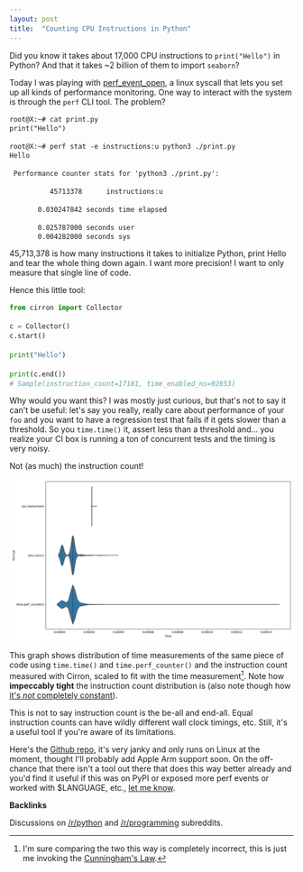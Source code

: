 ```yaml
---
layout: post
title:  "Counting CPU Instructions in Python"
---
```


Did you know it takes about 17,000 CPU instructions to `print("Hello")` in Python? And that it takes ~2 billion of them to import `seaborn`?

Today I was playing with [perf_event_open](https://man7.org/linux/man-pages/man2/perf_event_open.2.html), a linux syscall that lets you set up all kinds of performance monitoring. One way to interact with the system is through the `perf` CLI tool. The problem?

```
root@X:~# cat print.py
print("Hello")

root@X:~# perf stat -e instructions:u python3 ./print.py
Hello

 Performance counter stats for 'python3 ./print.py':

          45713378      instructions:u

       0.030247842 seconds time elapsed

       0.025787000 seconds user
       0.004282000 seconds sys

```

45,713,378 is how many instructions it takes to initialize Python, print Hello
and tear the whole thing down again. I want more precision! I want to only
measure that single line of code.

Hence this little tool:

```python
from cirron import Collector

c = Collector()
c.start()

print("Hello")

print(c.end())
# Sample(instruction_count=17181, time_enabled_ns=92853)
```

Why would you want this? I was mostly just curious, but that's not to say it
can't be useful: let's say you really, really care about performance of your
`foo` and you want to have a regression test that fails if it gets slower than
a threshold.  So you `time.time()` it, assert less than a threshold and... you
realize your CI box is running a ton of concurrent tests and the timing is very
noisy.

Not (as much) the instruction count!

![Cirron plot](/assets/cirron_plot.png)

This graph shows distribution of time measurements of the same piece of code
using `time.time()` and `time.perf_counter()` and the instruction count
measured with Cirron, scaled to fit with the time measurement[^0]. Note how
**impeccably tight** the instruction count distribution is (also note though
how [it's *not* completely
constant](https://hackmd.io/sH315lO2RuicY-SEt7ynGA?view#Hardware-performance-counter-support-via-rdpmc)).

This is not to say instruction count is the be-all and end-all. Equal instruction
counts can have wildly different wall clock timings, etc. Still, it's a useful tool
if you're aware of its limitations.

Here's the [Github repo](https://github.com/s7nfo/Cirron), it's very janky and
only runs on Linux at the moment, thought I'll probably add Apple Arm support
soon. On the off-chance that there isn't a tool out there that does this way
better already and you'd find it useful if this was on PyPI or exposed more
perf events or worked with $LANGUAGE, etc., [let me
know](https://twitter.com/s7nfo).

**Backlinks**

Discussions on [/r/python](https://www.reddit.com/r/Python/comments/1am6j5w/counting_cpu_instructions_in_python/) and [/r/programming](https://www.reddit.com/r/programming/comments/1am6m4j/counting_cpu_instructions_in_python/) subreddits.

[^0]: I'm sure comparing the two this way is completely incorrect, this is just me invoking the [Cunningham's Law](https://meta.wikimedia.org/wiki/Cunningham%27s_Law).
